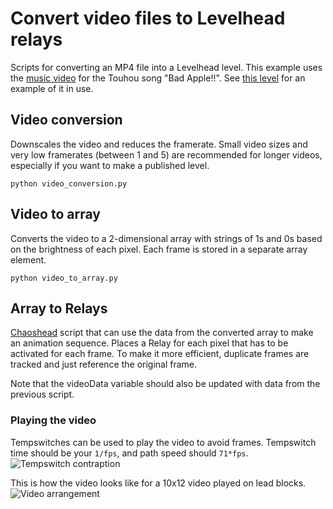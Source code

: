 # Convert video files to Levelhead relays

Scripts for converting an MP4 file into a Levelhead level. This example uses the [music video](https://archive.org/details/TouhouBadApple) for the Touhou song "Bad Apple!!". See [this level](https://www.bscotch.net/games/levelhead/levels/69fxn67) for an example of it in use.

## Video conversion

Downscales the video and reduces the framerate. Small video sizes and very low framerates (between 1 and 5) are recommended for longer videos, especially if you want to make a published level.

```
python video_conversion.py
```

## Video to array

Converts the video to a 2-dimensional array with strings of 1s and 0s based on the brightness of each pixel. Each frame is stored in a separate array element.

```
python video_to_array.py
```

## Array to Relays

[Chaoshead](https://github.com/tyoeer/chaoshead) script that can use the data from the converted array to make an animation sequence. Places a Relay for each pixel that has to be activated for each frame. To make it more efficient, duplicate frames are tracked and just reference the original frame.

Note that the videoData variable should also be updated with data from the previous script.

### Playing the video

Tempswitches can be used to play the video to avoid frames. Tempswitch time should be your `1/fps`, and path speed should `71*fps`.
![Tempswitch contraption](https://web.archive.org/web/20231206221653/https://media.discordapp.net/attachments/809676310934192128/1182082032520667207/Screenshot_2023-12-06_151125.png)

This is how the video looks like for a 10x12 video played on lead blocks.
![Video arrangement](https://web.archive.org/web/20231206221520/https://cdn.discordapp.com/attachments/809676310934192128/1182082558285058259/image1.png)
